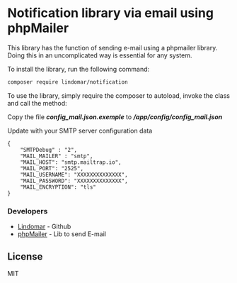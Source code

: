 # Notification library via email using phpMailer

This library has the function of sending e-mail using a phpmailer library. Doing this in an uncomplicated way is essential for any system.

To install the library, run the following command:

```sh
composer require lindomar/notification
```

To use the library, simply require the composer to autoload, invoke the class and call the method:

Copy the file ***config_mail.json.exemple*** to ***/app/config/config_mail.json***

Update with your SMTP server configuration data

```
{ 
	"SMTPDebug" : "2",
	"MAIL_MAILER" : "smtp",
	"MAIL_HOST": "smtp.mailtrap.io",
	"MAIL_PORT": "2525",
	"MAIL_USERNAME": "XXXXXXXXXXXXXX",
	"MAIL_PASSWORD": "XXXXXXXXXXXXXX",
	"MAIL_ENCRYPTION": "tls"
}
```


### Developers
* [Lindomar] - Github
* [phpMailer] - Lib to send E-mail

License
----
MIT

[//]:#
[phpMailer]: <https://github.com/PHPMailer/PHPMailer>
[Lindomar]: <https://github.com/Lindomarc>